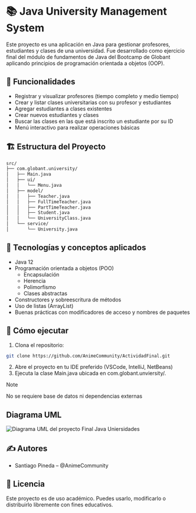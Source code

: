 # 📚 Java University Management System

Este proyecto es una aplicación en Java para gestionar profesores, estudiantes y clases de una universidad. Fue desarrollado como ejercicio final del módulo de fundamentos de Java del Bootcamp de Globant aplicando principios de programación orientada a objetos (OOP).

## 🧠 Funcionalidades

- Registrar y visualizar profesores (tiempo completo y medio tiempo)
- Crear y listar clases universitarias con su profesor y estudiantes
- Agregar estudiantes a clases existentes
- Crear nuevos estudiantes y clases
- Buscar las clases en las que está inscrito un estudiante por su ID
- Menú interactivo para realizar operaciones básicas

## 🏗️ Estructura del Proyecto

```bash
src/
├── com.globant.university/
│   ├── Main.java
│   ├── ui/
│   │   └── Menu.java
│   ├── model/
│   │   ├── Teacher.java
│   │   ├── FullTimeTeacher.java
│   │   ├── PartTimeTeacher.java
│   │   ├── Student.java
│   │   └── UniversityClass.java
│   └── service/
│       └── University.java
```

## 🔧 Tecnologías y conceptos aplicados

- Java 12
- Programación orientada a objetos (POO)
    - Encapsulación
    - Herencia
    - Polimorfismo
    - Clases abstractas
- Constructores y sobreescritura de métodos
- Uso de listas (ArrayList)
- Buenas prácticas con modificadores de acceso y nombres de paquetes

## 🚀 Cómo ejecutar
1. Clona el repositorio:
```bash
git clone https://github.com/AnimeCommunity/ActividadFinal.git
```
2. Abre el proyecto en tu IDE preferido (VSCode, IntelliJ, NetBeans)
3. Ejecuta la clase Main.java ubicada en com.globant.unviersity/.

> [!NOTE]
> No se requiere base de datos ni dependencias externas

## Diagrama UML
![Diagrama UML del proyecto Final Java Uniersidades](https://media.discordapp.net/attachments/1088517285737668669/1374737013625847859/Main.jpg?ex=682f231d&is=682dd19d&hm=f6a8a87eae9063595e426ef3a6a2dbf005e588bd65d3185c89e05c548f8fd9e0&=&format=webp&width=1240&height=834)

## ✍️ Autores
- Santiago Pineda – @AnimeCommunity

## 📄 Licencia
Este proyecto es de uso académico. Puedes usarlo, modificarlo o distribuirlo libremente con fines educativos.
